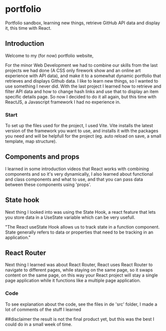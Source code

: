 # portfolio
Portfolio sandbox, learning new things, retrieve GitHub API data and display it, this time with React.

## Introduction
Welcome to my (for now) portfolio website, 

For the minor Web Development we had to combine our skills from the last projects we had done (A CSS only firework show and an online art experience with API data), 
and make it to a somewhat dynamic portfolio that retrieves and displays Github data. 
I like to learn new things, so I wanted to use something I never did. With the last project I learned how to retrieve and filter API data and
how to change hash links and use that to display an item specific details page. So now I decided to do it all again, but this time with 
ReactJS, a Javascript framework I had no experience in.

### Start
To set up the files used for the project, I used Vite. Vite installs the latest version of the framework you want to use, and installs it with 
the packages you need and will be helpfull for the project (eg. auto reload on save, a small template, map structure).

## Components and props
I learned in some introduction videos that React works with combining components and so it's very dynamically,
I also learned about functional and class components and what to use, and that you can pass data between these components using 'props'.

## State hook
Next thing I looked into was using the State Hook, a react feature that lets you store data in a UseState variable which can be very usefull.

"The React useState Hook allows us to track state in a function component.
State generally refers to data or properties that need to be tracking in an application." 

## React Router 
Next thing I learned was about React Router, React uses React Router to navigate to different pages, while staying on the same page, so it swaps 
content on the same page, on this way your React project will stay a single page application while it functions like a multiple page application.

### Code
To see explanation about the code, see the files in de 'src' folder, I made a lot of comments of the stuff I learned

##disclaimer
the result is not the final product yet, but this was the best I could do in a small week of time.

